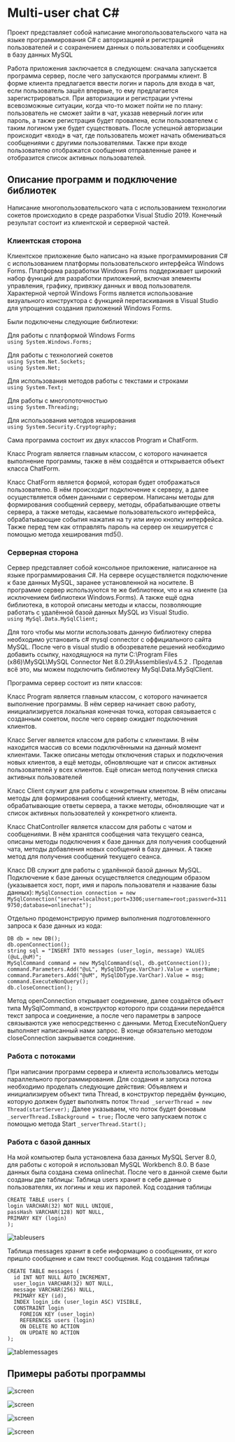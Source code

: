 # Multi-user chat C#
Проект представляет собой написание многопользовательского чата на языке программирования С# с авторизацией и регистрацией пользователей и с сохранением данных о пользователях и сообщениях в базу данных MySQL

Работа приложения заключается в следующем: сначала запускается программа сервер, после чего запускаются программы клиент. В форме клиента предлагается ввести логин и пароль для входа в чат, если пользователь зашёл впервые, то ему предлагается зарегистрироваться. При авторизации и регистрации учтены всевозможные ситуации, когда что-то может пойти не по плану: пользователь не сможет зайти в чат, указав неверный логин или пароль, а также регистрация будет провалена, если пользователем с таким логином уже будет существовать. После успешной авторизации происходит «вход» в чат, где пользователь может начать обмениваться сообщениями с другими пользователями. Также при входе пользователю отображатся сообщения отправленные ранее и отобразится список активных пользователей.

## Описание программ и подключение библиотек

Написание многопользовательского чата с использованием технологии сокетов происходило в среде разработки Visual Studio 2019. Конечный результат состоит из клиентской и серверной частей.

### Клиентская сторона
Клиентское приложение было написано на языке программирования С# с использованием платформы пользовательского интерфейса Windows Forms. Платформа разработки Windows Forms поддерживает широкий набор функций для разработки приложений, включая элементы управления, графику, привязку данных и ввод пользователя. Характерной чертой Windows Forms является использование визуального конструктора с функцией перетаскивания в Visual Studio для упрощения создания приложений Windows Forms.

Были подключены следующие библиотеки:

Для работы с платформой Windows Forms  
`using System.Windows.Forms;`

Для работы с технологией сокетов  
`using System.Net.Sockets;`  
`using System.Net;`

Для использования методов работы с текстами и строками  
`using System.Text;`

Для работы с многопоточностью  
`using System.Threading;`

Для использования методов хеширования  
`using System.Security.Cryptography;`

Сама программа состоит их  двух классов Program и ChatForm. 

Класс Program является главным классом, с которого начинается выполнение программы, также в нём создаётся и отткрывается объект класса ChatForm. 

Класс ChatForm является формой, которая будет отображаться пользователю. В нём происходит подключение к серверу, а далее осуществляется обмен данными с сервером. Написаны методы для формирования сообщений серверу, методы, обрабатывающие ответы сервера, а также методы, касаемые пользовательского интерфейса, обрабатывающие события нажатия на ту или иную кнопку интерфейса. Также перед тем как отправлять пароль на сервер он хешируется с помощью метода хеширования md5().
### Серверная сторона
Сервер представляет собой консольное приложение, написанное на языке программирования С#. На сервере осуществляется подключение к базе данных MySQL, заранее установленной на носителе.
В программе сервер используются те же библиотеки, что и на клиенте (за исключением библиотеки Windows.Forms). А также ещё одна библиотека, в которой описаны методы и классы, позволяющие работать с удалённой базой данных MySQL из Visual Studio.  
`using MySql.Data.MySqlClient;`

Для того чтобы мы могли использовать данную библиотеку сперва необходимо установить с# mysql connector с оффициального сайта MySQL. После чего в visual studio в обозревателе решений необходимо добавить ссылку, находящуюся на пути C:\Program Files (x86)\MySQL\MySQL Connector Net 8.0.29\Assemblies\v4.5.2 . Проделав всё это, мы можем подключить библиотеку MySql.Data.MySqlClient.

Программа сервер состоит из пяти классов:

Класс Program является главным классом, с которого начинается выполнение программы. В нём сервер начинает свою работу, инициализируется локальная конечная точка, которая связывается с созданным сокетом, после чего сервер ожидает подключения клиентов.

Класс Server является классом для работы с клиентами. В нём находится массив со всеми подключёнными на данный момент клиентами. Также описаны методы отключения старых и подключения новых клиентов, а ещё методы, обновляющие чат и список активных пользователей у всех клиентов. Ещё описан метод получения списка активных пользователей

Класс Client служит для работы с конкретным клиентом. В нём описаны методы для формирования сообщений клиенту, методы, обрабатывающие ответы сервера, а также методы, обновляющие чат и список активных пользователей у конкретного клиента.

Класс ChatController является классом для работы с чатом и сообщениями. В нём хранятся сообщения чата текущего сеанса, описаны методы подключения к базе данных для получения сообщений чата, методы добавления новых сообщений в базу данных. А также метод для получения сообщений текущего сеанса.

Класс DB служит для работы с удалённой базой данных MySQL. Подключение к базе данных осуществляется следующим образом (указывается хост, порт, имя и пароль пользователя и название базы данных): 
`MySqlConnection connection = new MySqlConnection("server=localhost;port=3306;username=root;password=3119750;database=onlinechat");`

Отдельно продемонстрирую пример выполнения подготовленного запроса к базе данных из кода:
```
DB db = new DB();
db.openConnection();
string sql = "INSERT INTO messages (user_login, message) VALUES (@uL,@uM)";
MySqlCommand command = new MySqlCommand(sql, db.getConnection());
command.Parameters.Add("@uL", MySqlDbType.VarChar).Value = userName;
command.Parameters.Add("@uM", MySqlDbType.VarChar).Value = msg;
command.ExecuteNonQuery();                                           
db.closeConnection();
```
Метод openConnection открывает соединение, далее создаётся объект типа MySqlCommand,  в конструктор которого при создании передаётся текст запроса и соединение, а после чего параметры в запросе связываются уже непосредственно с данными. Метод ExecuteNonQuery выполняет написанный нами запрос. В конце обязательно методом closeConnection закрывается соединение.
### Работа с потоками
При написании программ сервера и клиента использовались методы параллельного программирования. 
Для создания и запуска потока необходимо проделать следующие действия:
Объявляем и инициализируем объект типа Thread, в конструктор передаём функцию, которую должен будет выполнять поток
`Thread _serverThread = new Thread(startServer);`
Далее указываем, что поток будет фоновым
`_serverThread.IsBackground = true;`
После чего запускаем поток с помощью метода Start
`_serverThread.Start();`
### Работа с базой данных
На мой компьютер была установлена база данных MySQL Server 8.0, для работы с которой я использовал MySQL Workbench 8.0. 
В базе данных была создана схема onlinechat. После чего в данной схеме были созданы две таблицы:
Таблица users хранит в себе данные о пользователях, их логины и хеш их паролей. Код создания таблицы
```
CREATE TABLE users (
login VARCHAR(32) NOT NULL UNIQUE,
passHash VARCHAR(128) NOT NULL,
PRIMARY KEY (login)
);
```

![tableusers](img/tableusers.png)

Таблица messages хранит в себе информацию о сообщениях, от кого пришло сообщение и сам текст сообщения. Код создания таблицы
```
CREATE TABLE messages (
  id INT NOT NULL AUTO_INCREMENT,
  user_login VARCHAR(32) NOT NULL,
  message VARCHAR(256) NULL,
  PRIMARY KEY (id),
  INDEX login_idx (user_login ASC) VISIBLE,
  CONSTRAINT login
    FOREIGN KEY (user_login)
    REFERENCES users (login)
    ON DELETE NO ACTION
    ON UPDATE NO ACTION
);
```

![tablemessages](img/tablemessages.png)

## Примеры работы программы

![screen](img/1.png)

![screen](img/2.png)

![screen](img/3.png)

![screen](img/4.png)
